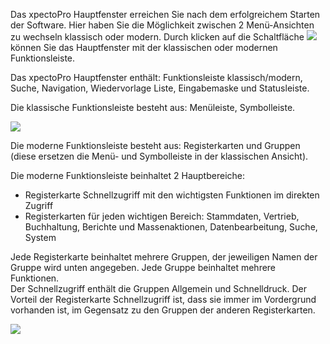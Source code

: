 Das xpectoPro Hauptfenster erreichen Sie nach dem erfolgreichem Starten der Software. 
Hier haben Sie die Möglichkeit zwischen 2 Menü-Ansichten zu wechseln klassisch oder modern. Durch klicken auf die Schaltfläche ![](http://xpecto.github.io/docs/img/img_1460976709067.png) können Sie das Hauptfenster mit der klassischen oder modernen Funktionsleiste.

Das xpectoPro Hauptfenster enthält: Funktionsleiste klassisch/modern, Suche, Navigation, Wiedervorlage Liste, Eingabemaske und Statusleiste.

Die klassische Funktionsleiste besteht aus: Menüleiste, Symbolleiste.

![](http://xpecto.github.io/docs/img/img_1460975232635.png)

Die moderne Funktionsleiste besteht aus: Registerkarten und  Gruppen (diese ersetzen die Menü- und Symbolleiste in der klassischen Ansicht). 

Die moderne Funktionsleiste beinhaltet 2 Hauptbereiche:

 - Registerkarte Schnellzugriff mit den wichtigsten Funktionen im direkten Zugriff
 - Registerkarten für jeden wichtigen Bereich: Stammdaten, Vertrieb, Buchhaltung, Berichte und Massenaktionen, Datenbearbeitung, Suche, System

Jede Registerkarte beinhaltet mehrere Gruppen, der jeweiligen Namen der Gruppe wird unten angegeben.
Jede Gruppe beinhaltet mehrere Funktionen.  
Der Schnellzugriff  enthält die Gruppen Allgemein und Schnelldruck. Der Vorteil der Registerkarte Schnellzugriff ist, dass sie immer im Vordergrund vorhanden ist, im Gegensatz zu den Gruppen der anderen Registerkarten.

![](http://xpecto.github.io/docs/img/img_1460976271855.png)